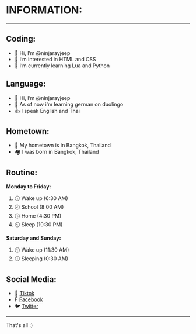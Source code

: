 # INFORMATION:

<hr>

## Coding:
- 👋 Hi, I’m @ninjarayjeep
- 👀 I’m interested in HTML and CSS
- 🌱 I’m currently learning Lua and Python
## Language:
- 👋 Hi, I’m @ninjarayjeep
- 🌱 As of now i'm learning german on duolingo
- 👍 I speak English and Thai
## Hometown:
- 🏡 My hometown is in Bangkok, Thailand
- 🏘 I was born in Bangkok, Thailand
## Routine:
**Monday to Friday:**
1. 🕡 Wake up (6:30 AM)
2. 🕗 School (8:00 AM)
3. 🕟 Home (4:30 PM)
4. 🕥 Sleep (10:30 PM)

**Saturday and Sunday:**
1. 🕦 Wake up (11:30 AM)
2. 🕧 Sleeping (0:30 AM)
## Social Media:
- 🎵 [Tiktok](https://www.tiktok.com/@ninjarayjeep12345)
- F [Facebook](https://www.facebook.com/profile.php?id=61565773619954)
- 🐦 [Twitter](https://x.com/ninjarayjeep1)
   
<hr>

That's all :)

<!---
ninjarayjeep/ninjarayjeep is a ✨ special ✨ repository because its `README.md` (this file) appears on your GitHub profile.
You can click the Preview link to take a look at your changes.
--->
